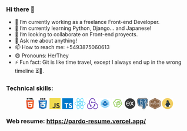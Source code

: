 ### Hi there 👋

- 🔭 I’m currently working as a freelance Front-end Developer.
- 🌱 I’m currently learning Python, Django... and Japanese!
- 👯 I’m looking to collaborate on Front-end proyects.
- 💬 Ask me about anything!
- 📫 How to reach me: +5493875060613
- 😄 Pronouns: He/They
- ⚡ Fun fact: Git is like time travel, except I always end up in the wrong timeline ⏳🤯.

### Technical skills:
<p align="center">
  <img src="https://github.com/Luciobio/Luciobio/blob/master/img/html5.png" width="30" height="30" align="center"/>
  <img src="https://github.com/Luciobio/Luciobio/blob/master/img/css.png" width="30" height="30" align="center"/> 
  <img src="https://github.com/Luciobio/Luciobio/blob/master/img/javascript.png" width="30" height="30" align="center"/>
  <img src="https://github.com/Luciobio/Luciobio/blob/master/img/typescript.png" width="30" height="30" align="center"/>
  <img src="https://github.com/Luciobio/Luciobio/blob/master/img/react.png" width="30" height="30" align="center"/>
  <img src="https://github.com/Luciobio/Luciobio/blob/master/img/redux.png" width="30" height="30" align="center"/>
  <img src="https://github.com/Luciobio/Luciobio/blob/master/img/webpack.png" width="30" height="30" align="center"/>
  <img src="https://github.com/Luciobio/Luciobio/blob/master/img/nodejs.png" width="30" height="30" align="center"/>
  <img src="https://github.com/Luciobio/Luciobio/blob/master/img/express.png" width="30" height="30" align="center"/>
  <img src="https://github.com/Luciobio/Luciobio/blob/master/img/postgresql.png" width="30" height="30" align="center"/>
  <img src="https://github.com/Luciobio/Luciobio/blob/master/img/mocha.png" width="30" height="30" align="center"/>
  <img src="https://github.com/Luciobio/Luciobio/blob/master/img/linux.png" width="30" height="30" align="center"/>
</p>

### Web resume: https://pardo-resume.vercel.app/
